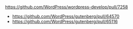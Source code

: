https://github.com/WordPress/wordpress-develop/pull/7258

* https://github.com/WordPress/gutenberg/pull/64570
* https://github.com/WordPress/gutenberg/pull/65116